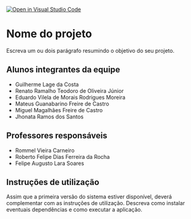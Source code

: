 [![Open in Visual Studio Code](https://classroom.github.com/assets/open-in-vscode-c66648af7eb3fe8bc4f294546bfd86ef473780cde1dea487d3c4ff354943c9ae.svg)](https://classroom.github.com/online_ide?assignment_repo_id=8476206&assignment_repo_type=AssignmentRepo)
# Nome do projeto
Escreva um ou dois  parágrafo resumindo o objetivo do seu projeto.

## Alunos integrantes da equipe

* Guilherme Lage da Costa
* Renato Ramalho Teodoro de Oliveira Júnior
* Eduardo Vilela de Morais Rodrigues Moreira
* Mateus Guanabarino Freire de Castro
* Miguel Magalhães Freire de Castro
* Jhonata Ramos dos Santos

## Professores responsáveis

* Rommel Vieira Carneiro
* Roberto Felipe Dias Ferreira da Rocha
* Felipe Augusto Lara Soares

## Instruções de utilização

Assim que a primeira versão do sistema estiver disponível, deverá complementar com as instruções de utilização. Descreva como instalar eventuais dependências e como executar a aplicação.
